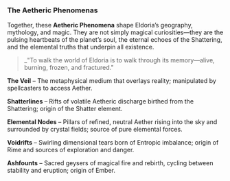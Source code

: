 ### **The Aetheric Phenomenas**

Together, these **Aetheric Phenomena** shape Eldoria’s geography, mythology, and magic. They are not simply magical curiosities—they are the pulsing heartbeats of the planet’s soul, the eternal echoes of the Shattering, and the elemental truths that underpin all existence.

> _"To walk the world of Eldoria is to walk through its memory—alive, burning, frozen, and fractured."

**The Veil** – The metaphysical medium that overlays reality; manipulated by spellcasters to access Aether.
    
 **Shatterlines** – Rifts of volatile Aetheric discharge birthed from the Shattering; origin of the Shatter element.
    
**Elemental Nodes** – Pillars of refined, neutral Aether rising into the sky and surrounded by crystal fields; source of pure elemental forces.
    
**Voidrifts** – Swirling dimensional tears born of Entropic imbalance; origin of Rime and sources of exploration and danger.
    
**Ashfounts** – Sacred geysers of magical fire and rebirth, cycling between stability and eruption; origin of Ember.